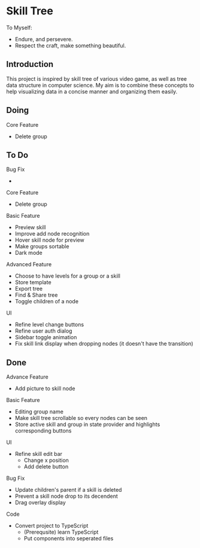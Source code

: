 # Skill Tree

To Myself:

- Endure, and persevere.
- Respect the craft, make something beautiful.

## Introduction

This project is inspired by skill tree of various video game, as well as tree data structure in computer science.
My aim is to combine these concepts to help visualizing data in a concise manner and organizing them easily. 

## Doing

Core Feature

- Delete group

## To Do

Bug Fix

- 

Core Feature

- Delete group

Basic Feature

- Preview skill
- Improve add node recognition
- Hover skill node for preview
- Make groups sortable
- Dark mode

Advanced Feature

- Choose to have levels for a group or a skill
- Store template
- Export tree
- Find & Share tree
- Toggle children of a node

UI

- Refine level change buttons
- Refine user auth dialog
- Sidebar toggle animation
- Fix skill link display when dropping nodes (it doesn't have the transition)

## Done

Advance Feature

- Add picture to skill node

Basic Feature

- Editing group name
- Make skill tree scrollable so every nodes can be seen
- Store active skill and group in state provider and highlights corresponding buttons

UI

- Refine skill edit bar
  - Change x position
  - Add delete button

Bug Fix

- Update children's parent if a skill is deleted
- Prevent a skill node drop to its decendent
- Drag overlay display

Code

- Convert project to TypeScript
  - (Prerequsite) learn TypeScript
  - Put components into seperated files
